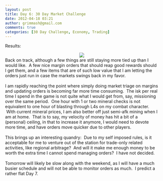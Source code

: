```yaml
---
layout: post
title: Day 6: 30 Day Market Challenge
date: 2012-04-18 03:21
author: grimmash@gmail.com
comments: true
categories: [30 Day Challenge, Economy, Trading]
---
```

Results:<br /><div style="clear: both; text-align: center;"><a href="http://grimmash.com/wp-content/uploads/2012/04/Day-61.png" style="margin-left: 1em; margin-right: 1em;"><img border="0" src="http://grimmash.com/wp-content/uploads/2012/04/Day-61.png" /></a></div>Back on track, although a few things are still staying more tied up than I would like. &nbsp;A few nice margin orders that should reap good rewards should I get them, and a few items that are of such low value that I am letting the orders just run in case the markets swings back in my favor.<br /><br />I am rapidly reaching the point where simply doing market triage on margins and updating orders is becoming far more time consuming. &nbsp;The isk per real time I spend in the game is not quite what I would get from, say, missioning over the same period. &nbsp;One hour with 1 or two mineral checks is not equivalent to one hour of blasting through L4s on my combat character. &nbsp;With current mineral prices, I am also better off just semi-afk mining when I am at home. &nbsp;That is to say, my velocity of money has hit a bit of a (personal) ceiling, in that to increase it anymore, I would need to devote more time, and have orders move quicker due to other players.<br /><br />This brings up an interesting quandry: &nbsp;Due to my self imposed rules, is it acceptable for me to venture out of the station for trade-only related activities, like regional arbitrage? &nbsp;And will it make me enough money to be worth the extra time I cannot spend managing orders? &nbsp;I have not decided.<br /><br />Tomorrow will likely be slow along with the weekend, as I will have a much busier schedule and will not be able to monitor orders as much. &nbsp;I predict a rather flat Day 7.
